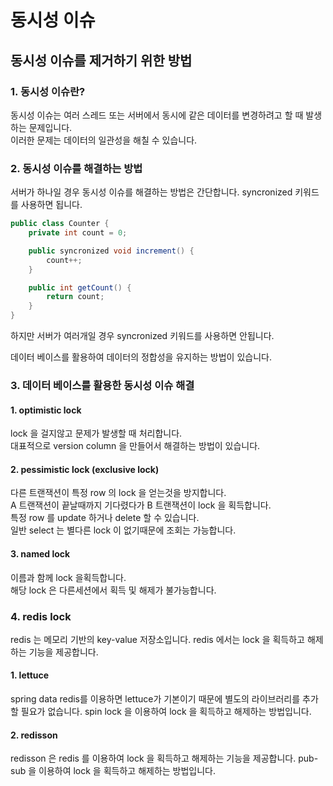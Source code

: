 # 동시성 이슈

## 동시성 이슈를 제거하기 위한 방법

### 1. 동시성 이슈란?

동시성 이슈는 여러 스레드 또는 서버에서 동시에 같은 데이터를 변경하려고 할 때 발생하는 문제입니다.\
이러한 문제는 데이터의 일관성을 해칠 수 있습니다.

### 2. 동시성 이슈를 해결하는 방법

서버가 하나일 경우 동시성 이슈를 해결하는 방법은 간단합니다. syncronized 키워드를 사용하면 됩니다.

```java
public class Counter {
    private int count = 0;

    public syncronized void increment() {
        count++;
    }

    public int getCount() {
        return count;
    }
}
```

하지만 서버가 여러개일 경우 syncronized 키워드를 사용하면 안됩니다.

데이터 베이스를 활용하여 데이터의 정합성을 유지하는 방법이 있습니다.

### 3. 데이터 베이스를 활용한 동시성 이슈 해결

#### 1. optimistic lock

lock 을 걸지않고 문제가 발생할 때 처리합니다.\
대표적으로 version column 을 만들어서 해결하는 방법이 있습니다.

#### 2. pessimistic lock (exclusive lock)

다른 트랜잭션이 특정 row 의 lock 을 얻는것을 방지합니다.\
A 트랜잭션이 끝날때까지 기다렸다가 B 트랜잭션이 lock 을 획득합니다.\
특정 row 를 update 하거나 delete 할 수 있습니다.\
일반 select 는 별다른 lock 이 없기때문에 조회는 가능합니다.

#### 3. named lock

이름과 함께 lock 을획득합니다.\
해당 lock 은 다른세션에서 획득 및 해제가 불가능합니다.



### 4. redis lock

redis 는 메모리 기반의 key-value 저장소입니다. redis 에서는 lock 을 획득하고 해제하는 기능을 제공합니다.

#### 1. lettuce

spring data redis를 이용하면 lettuce가 기본이기 때문에 별도의 라이브러리를 추가할 필요가 없습니다. spin lock 을 이용하여 lock 을 획득하고 해제하는 방법입니다.

#### 2. redisson

redisson 은 redis 를 이용하여 lock 을 획득하고 해제하는 기능을 제공합니다. pub-sub 을 이용하여 lock 을 획득하고 해제하는 방법입니다.

